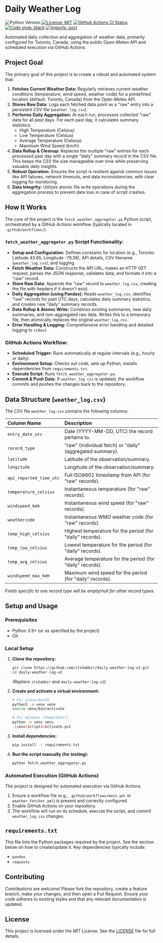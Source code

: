 # Daily Weather Log

![Python Version](https://img.shields.io/badge/python-3.11-blue.svg)
[![License: MIT](https://img.shields.io/badge/License-MIT-yellow.svg)](LICENSE)
[![GitHub Actions CI Status](https://github.com/itsSabbir/daily-weather-log-v2/actions/workflows/weather_fetcher.yml/badge.svg)](https://github.com/itsSabbir/daily-weather-log-v2/actions/workflows/weather_fetcher.yml)
[![Code style: black](https://img.shields.io/badge/code%20style-black-000000.svg)](https://github.com/psf/black)
[![Imports: isort](https://img.shields.io/badge/%20imports-isort-%231674b1?style=flat&labelColor=ef8336)](https://pycqa.github.io/isort/)

Automated daily collection and aggregation of weather data, primarily configured for Toronto, Canada, using the public Open-Meteo API and scheduled execution via GitHub Actions.

## Project Goal

The primary goal of this project is to create a robust and automated system that:

1.  **Fetches Current Weather Data:** Regularly retrieves current weather conditions (temperature, wind speed, weather code) for a predefined location (default: Toronto, Canada) from the Open-Meteo API.
2.  **Stores Raw Data:** Logs each fetched data point as a "raw" entry into a persistent CSV file (`weather_log.csv`).
3.  **Performs Daily Aggregation:** At each run, processes collected "raw" data for all *past* days. For each past day, it calculates summary statistics:
    *   High Temperature (Celsius)
    *   Low Temperature (Celsius)
    *   Average Temperature (Celsius)
    *   Maximum Wind Speed (km/h)
4.  **Data Rollup & Cleanup:** Replaces the multiple "raw" entries for each processed past day with a single "daily" summary record in the CSV file. This keeps the CSV file size manageable over time while preserving valuable daily insights.
5.  **Robust Operation:** Ensures the script is resilient against common issues like API failures, network timeouts, and data inconsistencies, with clear logging for monitoring.
6.  **Data Integrity:** Utilizes atomic file write operations during the aggregation process to prevent data loss in case of script crashes.

## How It Works

The core of the project is the `fetch_weather_aggregator.py` Python script, orchestrated by a GitHub Actions workflow (typically located in `.github/workflows/`).

### `fetch_weather_aggregator.py` Script Functionality:

*   **Setup and Configuration:** Defines constants for location (e.g., Toronto: Latitude 43.65, Longitude -79.38), API details, CSV filename (`weather_log.csv`), and logging.
*   **Fetch Weather Data:** Constructs the API URL, makes an HTTP GET request, parses the JSON response, validates data, and formats it into a "raw" record.
*   **Store Raw Data:** Appends the "raw" record to `weather_log.csv`, creating the file with headers if it doesn't exist.
*   **Daily Aggregation (using Pandas):** Reads `weather_log.csv`, identifies "raw" records for past UTC days, calculates daily summary statistics, and creates new "daily" summary records.
*   **Data Rollup & Atomic Write:** Combines existing summaries, new daily summaries, and non-aggregated raw data. Writes this to a temporary file, then atomically replaces the original `weather_log.csv`.
*   **Error Handling & Logging:** Comprehensive error handling and detailed logging to `stdout`.

### GitHub Actions Workflow:

*   **Scheduled Trigger:** Runs automatically at regular intervals (e.g., hourly or daily).
*   **Environment Setup:** Checks out code, sets up Python, installs dependencies from `requirements.txt`.
*   **Execute Script:** Runs `fetch_weather_aggregator.py`.
*   **Commit & Push Data:** If `weather_log.csv` is updated, the workflow commits and pushes the changes back to the repository.

## Data Structure (`weather_log.csv`)

The CSV file `weather_log.csv` contains the following columns:

| Column Name           | Description                                                                     |
| :-------------------- | :------------------------------------------------------------------------------ |
| `entry_date_utc`      | Date (YYYY-MM-DD, UTC) the record pertains to.                                  |
| `record_type`         | "raw" (individual fetch) or "daily" (aggregated summary).                       |
| `latitude`            | Latitude of the observation/summary.                                            |
| `longitude`           | Longitude of the observation/summary.                                           |
| `api_reported_time_utc`| Full ISO8601 timestamp from API (for "raw" records).                            |
| `temperature_celsius` | Instantaneous temperature (for "raw" records).                                  |
| `windspeed_kmh`       | Instantaneous wind speed (for "raw" records).                                   |
| `weathercode`         | Instantaneous WMO weather code (for "raw" records).                             |
| `temp_high_celsius`   | Highest temperature for the period (for "daily" records).                       |
| `temp_low_celsius`    | Lowest temperature for the period (for "daily" records).                        |
| `temp_avg_celsius`    | Average temperature for the period (for "daily" records).                       |
| `windspeed_max_kmh`   | Maximum wind speed for the period (for "daily" records).                        |

*Fields specific to one record type will be empty/null for other record types.*

## Setup and Usage

### Prerequisites

*   Python 3.9+ (or as specified by the project)
*   Git

### Local Setup

1.  **Clone the repository:**
    ```bash
    git clone https://github.com/itsSabbir/daily-weather-log-v2.git
    cd daily-weather-log-v2
    ```
    *(Replace `itsSabbir` and `daily-weather-log-v2`)*

2.  **Create and activate a virtual environment:**
    ```bash
    # For Linux/macOS
    python3 -m venv venv
    source venv/bin/activate

    # For Windows (PowerShell)
    python -m venv venv
    .\venv\Scripts\Activate.ps1
    ```

3.  **Install dependencies:**
    ```bash
    pip install -r requirements.txt
    ```

4.  **Run the script manually (for testing):**
    ```bash
    python fetch_weather_aggregator.py
    ```

### Automated Execution (GitHub Actions)

The project is designed for automated execution via GitHub Actions.
1.  Ensure a workflow file (e.g., `.github/workflows/main.yml` or `weather_fetcher.yml`) is present and correctly configured.
2.  Enable GitHub Actions on your repository.
3.  The workflow will run on its schedule, execute the script, and commit `weather_log.csv` changes.

## `requirements.txt`

This file lists the Python packages required by the project. See the section below on how to create/update it. Key dependencies typically include:

*   `pandas`
*   `requests`

## Contributing

Contributions are welcome! Please fork the repository, create a feature branch, make your changes, and then open a Pull Request. Ensure your code adheres to existing styles and that any relevant documentation is updated.

## License

This project is licensed under the MIT License. See the [LICENSE](LICENSE) file for full details.
